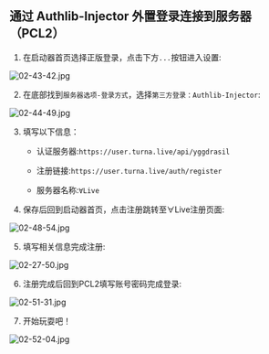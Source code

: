 ## 通过 Authlib-Injector 外置登录连接到服务器（PCL2）

1. 在启动器首页选择正版登录，点击下方`...`按钮进入设置:


![02-43-42.jpg](https://ddns.xsling.xyz:3561/images/2021/01/01/02-43-42.jpg)

2. 在底部找到`服务器选项-登录方式`，选择`第三方登录：Authlib-Injector`:


![02-44-49.jpg](https://ddns.xsling.xyz:3561/images/2021/01/01/02-44-49.jpg)

3. 填写以下信息：

    - 认证服务器:`https://user.turna.live/api/yggdrasil`

    - 注册链接:`https://user.turna.live/auth/register`

    - 服务器名称:`∀Live`

4. 保存后回到启动器首页，点击注册跳转至∀Live注册页面:

![02-48-54.jpg](https://ddns.xsling.xyz:3561/images/2021/01/01/02-48-54.jpg)

5. 填写相关信息完成注册:

![02-27-50.jpg](https://ddns.xsling.xyz:3561/images/2021/01/01/02-27-50.jpg)

6. 注册完成后回到PCL2填写账号密码完成登录:

![02-51-31.jpg](https://ddns.xsling.xyz:3561/images/2021/01/01/02-51-31.jpg)

7. 开始玩耍吧！

![02-52-04.jpg](https://ddns.xsling.xyz:3561/images/2021/01/01/02-52-04.jpg)
